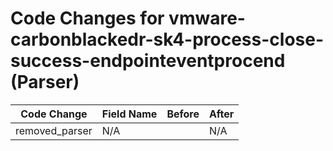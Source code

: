 # Code Changes for vmware-carbonblackedr-sk4-process-close-success-endpointeventprocend (Parser)

| Code Change | Field Name | Before | After |
|-------------|------------|--------|-------|
| removed_parser | N/A |  | N/A |